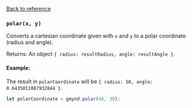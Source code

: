 [Back to reference](../README.md)

### `polar(x, y)`
Converts a cartesian coordinate given with `x` and `y` to a polar coordinate (radius and angle).

Returns:
An object `{ radius: resultRadius, angle: resultAngle }`.

#### Example:

The result in `polarCoordinate` will be `{ radius: 50, angle: 0.6435011087932844 }`.
```javascript
let polarCoordinate = gmynd.polar(40, 30);
```

